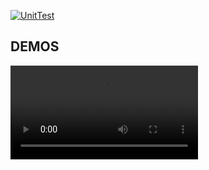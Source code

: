 [![UnitTest](https://github.com/african-leading-information-systems/syndic/actions/workflows/continuous.yml/badge.svg?branch=main)](https://github.com/african-leading-information-systems/syndic/actions/workflows/continuous.yml)

## DEMOS

<video class="w-full" autoplay loop src="./assets/video.mp4"></video>


